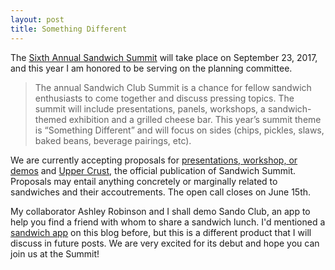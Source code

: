 ```yaml
---
layout: post
title: Something Different
---
```

The [Sixth Annual Sandwich Summit](http://sandwich-club.org/) will take place on September 23, 2017, and this year I am honored to be serving on the planning committee.

>The annual Sandwich Club Summit is a chance for fellow sandwich enthusiasts to come together and discuss pressing topics. The summit will include presentations, panels, workshops, a sandwich-themed exhibition and a grilled cheese bar. This year’s summit theme is “Something Different” and will focus on sides (chips, pickles, slaws, baked beans, beverage pairings, etc).

We are currently accepting proposals for [presentations, workshop, or demos](https://goo.gl/forms/TPDNyoYI4AnHSbcn2) and [Upper Crust](https://goo.gl/forms/7PCK7igTdjFn3Wgr1), the official publication of Sandwich Summit. Proposals may entail anything concretely or marginally related to sandwiches and their accoutrements. The open call closes on June 15th.

My collaborator Ashley Robinson and I shall demo Sando Club, an app to help you find a friend with whom to share a sandwich lunch. I'd mentioned a [sandwich app](http://jingyufan.club/blog/sandwiches-in-the-expanded-field-or-happiness/) on this blog before, but this is a different product that I will discuss in future posts. We are very excited for its debut and hope you can join us at the Summit!